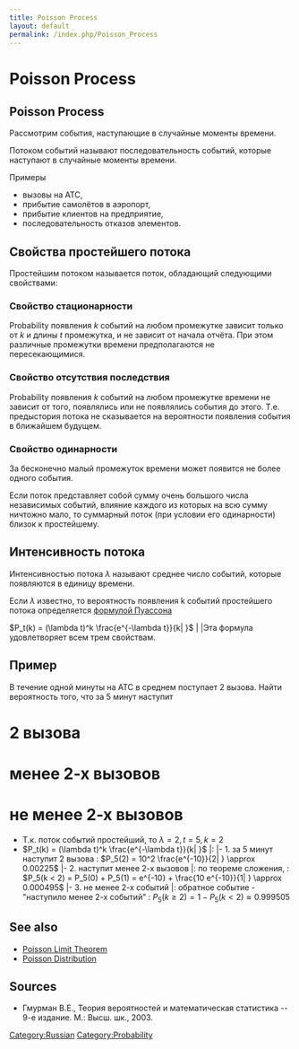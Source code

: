 ```yaml
---
title: Poisson Process
layout: default
permalink: /index.php/Poisson_Process
---
```


# Poisson Process

## Poisson Process
Рассмотрим события, наступающие в случайные моменты времени.

Потоком событий называют последовательность событий, которые наступают в случайные моменты времени. 

Примеры 
- вызовы на АТС,
- прибытие самолётов в аэропорт,
- прибытие клиентов на предприятие,
- последовательность отказов элементов.


## Свойства простейшего потока
Простейшим потоком называется поток, обладающий следующими свойствами:

### Свойство стационарности
Probability появления $k$ событий на любом промежутке зависит только от $k$ и длины $t$ промежутка, и не зависит от начала отчёта. При этом различные промежутки времени предполагаются не пересекающимися.

### Свойство отсутствия последствия
Probability появления $k$ событий на любом промежутке времени не зависит от того, появлялись или не появлялись события до этого. Т.е. предыстория потока не сказывается на вероятности появления события в ближайшем будущем. 

### Свойство одинарности
За бесконечно малый промежуток времени может появится не более одного события.


Если поток представляет собой сумму очень большого числа независимых событий, влияние каждого из которых на всю сумму ничтожно мало, то суммарный поток (при условии его одинарности) близок к простейшему.


## Интенсивность потока
Интенсивностью потока $\lambda$ называют среднее число событий, которые появляются в единицу времени. 

Если $\lambda$ известно, то вероятность появления k событий простейшего потока определяется [формулой Пуассона](Poisson_Limit_Theorem)

$P_t(k) = (\lambda t)^k \frac{e^{-\lambda t}}{k|  }$ | |Эта формула удовлетворяет всем трем свойствам.

## Пример
В течение одной минуты на АТС в среднем поступает 2 вызова. Найти вероятность того, что за 5 минут наступит
# 2 вызова
# менее 2-х вызовов
# не менее 2-х вызовов



- Т.к. поток событий простейший, то $\lambda = 2, t = 5, k = 2$ 
- $P_t(k) = (\lambda t)^k \frac{e^{-\lambda t}}{k|  }$ |: |- 1. за 5 минут наступит 2 вызова
: $P_5(2) = 10^2 \frac{e^{-10}}{2|  } \approx 0.00225$ |- 2. наступит менее 2-х вызовов |: по теореме сложения,
: $P_5(k < 2) = P_5(0) + P_5(1) = e^{-10} + \frac{10 e^{-10}}{1|  } \approx 0.000495$ |- 3. не менее 2-х событий |: обратное событие - "наступило менее 2-х событий"
: $P_5(k \geqslant 2) = 1 - P_5(k < 2) \approx 0.999505$


## See also
- [Poisson Limit Theorem](Poisson_Limit_Theorem)
- [Poisson Distribution](Poisson_Distribution)

## Sources
- Гмурман В.Е., Теория вероятностей и математическая статистика -- 9-е издание. М.: Высш. шк., 2003.

[Category:Russian](Category_Russian)
[Category:Probability](Category_Probability)